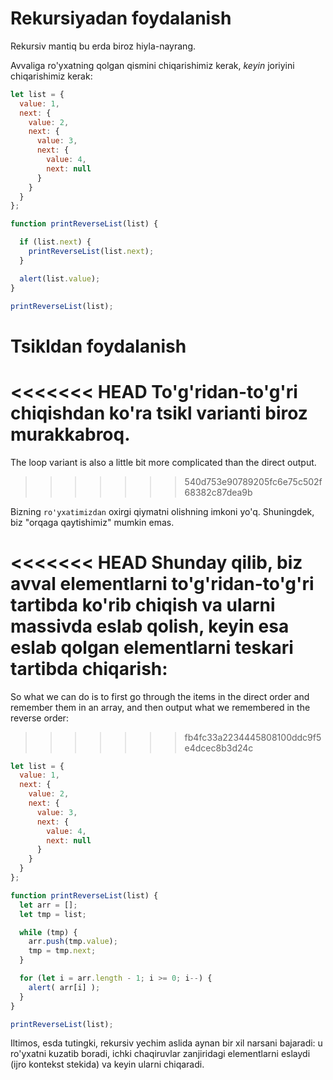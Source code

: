 # Rekursiyadan foydalanish

Rekursiv mantiq bu erda biroz hiyla-nayrang.

Avvaliga ro'yxatning qolgan qismini chiqarishimiz kerak, *keyin*  joriyini chiqarishimiz kerak:

```js run
let list = {
  value: 1,
  next: {
    value: 2,
    next: {
      value: 3,
      next: {
        value: 4,
        next: null
      }
    }
  }
};

function printReverseList(list) {

  if (list.next) {
    printReverseList(list.next);
  }

  alert(list.value);
}

printReverseList(list);
```

# Tsikldan foydalanish

<<<<<<< HEAD
To'g'ridan-to'g'ri chiqishdan ko'ra tsikl varianti biroz murakkabroq.
=======
The loop variant is also a little bit more complicated than the direct output.
>>>>>>> 540d753e90789205fc6e75c502f68382c87dea9b

Bizning `ro'yxatimizdan` oxirgi qiymatni olishning imkoni yo'q. Shuningdek, biz "orqaga qaytishimiz" mumkin emas.

<<<<<<< HEAD
Shunday qilib, biz avval elementlarni to'g'ridan-to'g'ri tartibda ko'rib chiqish va ularni massivda eslab qolish, keyin esa eslab qolgan elementlarni teskari tartibda chiqarish:
=======
So what we can do is to first go through the items in the direct order and remember them in an array, and then output what we remembered in the reverse order:
>>>>>>> fb4fc33a2234445808100ddc9f5e4dcec8b3d24c

```js run
let list = {
  value: 1,
  next: {
    value: 2,
    next: {
      value: 3,
      next: {
        value: 4,
        next: null
      }
    }
  }
};

function printReverseList(list) {
  let arr = [];
  let tmp = list;

  while (tmp) {
    arr.push(tmp.value);
    tmp = tmp.next;
  }

  for (let i = arr.length - 1; i >= 0; i--) {
    alert( arr[i] );
  }
}

printReverseList(list);
```

Iltimos, esda tutingki, rekursiv yechim aslida aynan bir xil narsani bajaradi: u ro'yxatni kuzatib boradi, ichki chaqiruvlar zanjiridagi elementlarni eslaydi (ijro kontekst stekida) va keyin ularni chiqaradi.
